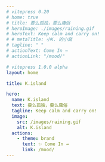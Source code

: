 ```yaml
---
# vitepress 0.20
# home: true
# title: 要么孤独，要么庸俗
# heroImage: ./images/raining.gif
# heroText: Keep calm and carry on!
# # metaTitle: 小K. 的小窝
# tagline: " "
# actionText: Come In →
# actionLink: "/mood/"

# vitepress 1.0.0 alpha
layout: home

title: K.island

hero:
  name: K.island
  text: 要么孤独，要么庸俗
  tagline: Keep calm and carry on!
  image:
    src: /images/raining.gif
    alt: K.island
  actions:
    - theme: brand
      text: ✨ Come In →
      link: /mood/
---
```

